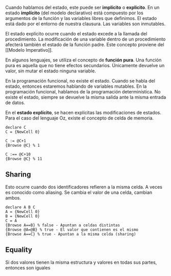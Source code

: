 Cuando hablamos del estado, este puede ser **implícito** o **explicito**. En un estado **implícito** (del modelo declarativo) está compuesto por los argumentos de la función y las variables libres que definimos. El estado está dado por el entorno de nuestra clausura. Las variables son inmutables.

El estado explícito ocurre cuando el estado excede a la llamada del procedimiento. La modificación de una variable dentro de un procedimiento afecterá también el estado de la función padre. Este concepto proviene del [[Modelo Imperativo]].

En algunos lenguajes, se utiliza el concepto de **función pura**. Una función pura es aquella que no tiene efectos secundarios. Únicamente devuelve un valor, sin mutar el estado ninguna variable.

En la programación funcional, no existe el estado. Cuando se habla del estado, entonces estaremos hablando de variables mutables. En la programación funcional, hablamos de la programación determinística. No existe el estado, siempre se devuelve la misma salida ante la misma entrada de datos.

En el **estado explícito**, se hacen explícitas las modificaciones de estados. Para el caso del lenguaje Oz, existe el concepto de celda de memoria.

```Oz
declare C
C = {NewCell 0}

C := @C+1
{Browse @C} % 1

C :== @C+10
{Browse @C} % 11
```

## Sharing

Esto ocurre cuando dos identificadores refieren a la misma celda. A veces es conocido como aliasing. Se cambia el valor de una celda, cambian ambos.

```Oz
declare A B C
A = {NewCell 0}
B = {NewCell 0}
C = A
{Browse A==B} % false - Apuntan a celdas distintas
{Browse @A=@B} % true - El valor que contienen es el mismo
{Browse A==C} % true - Apuntan a la misma celda (sharing)
```

## Equality

Si dos valores tienen la misma estructura y valores en todas sus partes, entonces son iguales